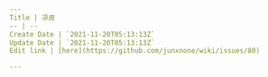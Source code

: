 ```yaml
---
Title | 凉皮
-- | --
Create Date | `2021-11-20T05:13:13Z`
Update Date | `2021-11-20T05:13:13Z`
Edit link | [here](https://github.com/junxnone/wiki/issues/80)

---
```


